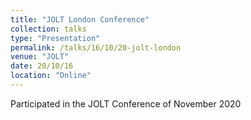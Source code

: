```yaml
---
title: "JOLT London Conference"
collection: talks
type: "Presentation"
permalink: /talks/16/10/20-jolt-london
venue: "JOLT"
date: 20/10/16
location: "Online"
---
```


Participated in the JOLT Conference of November 2020
